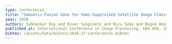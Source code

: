 ```yaml
---
type: conferences
title: "Semantic-Fusion Gans for Semi-Supervised Satellite Image Classification"
year: 2018
authors: Subhankar Roy and Enver Sangineto and Nicu Sebe and Begum Demir
published_at: International Conference in Image Processing, 684-688, 2018
bibtex: /assets/data/bibtex/2018-27-conferences.bibtex 
---
```

